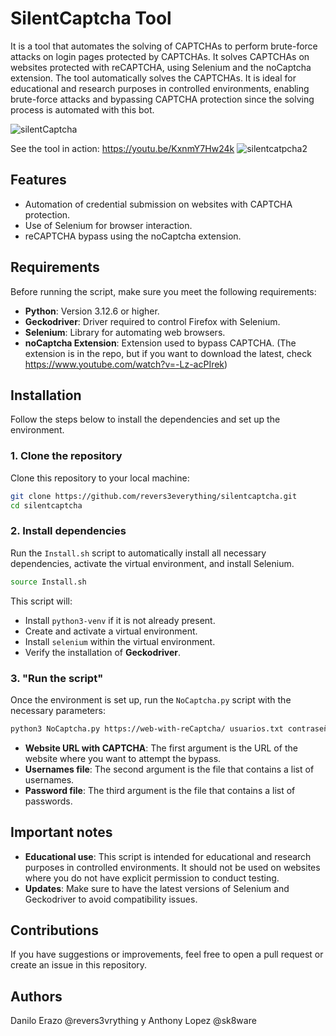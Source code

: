 # SilentCaptcha Tool

It is a tool that automates the solving of CAPTCHAs to perform brute-force attacks on login pages protected by CAPTCHAs. It solves CAPTCHAs on websites protected with reCAPTCHA, using Selenium and the noCaptcha extension. The tool automatically solves the CAPTCHAs. It is ideal for educational and research purposes in controlled environments, enabling brute-force attacks and bypassing CAPTCHA protection since the solving process is automated with this bot.

![silentCaptcha](https://github.com/user-attachments/assets/79502eb7-6e91-4279-a351-220646bcfec4)

See the tool in action: https://youtu.be/KxnmY7Hw24k
![silentcatpcha2](https://github.com/user-attachments/assets/7be15c7a-5d93-47b7-957a-62d827b5c763)


## Features

- Automation of credential submission on websites with CAPTCHA protection.
- Use of Selenium for browser interaction.
- reCAPTCHA bypass using the noCaptcha extension.

## Requirements

Before running the script, make sure you meet the following requirements:

- **Python**: Version 3.12.6 or higher.
- **Geckodriver**: Driver required to control Firefox with Selenium.
- **Selenium**: Library for automating web browsers.
- **noCaptcha Extension**: Extension used to bypass CAPTCHA. (The extension is in the repo, but if you want to download the latest, check https://www.youtube.com/watch?v=-Lz-acPIrek)

## Installation

Follow the steps below to install the dependencies and set up the environment.

### 1. Clone the repository

Clone this repository to your local machine:

```bash
git clone https://github.com/revers3everything/silentcaptcha.git
cd silentcaptcha
```

### 2. Install dependencies

Run the `Install.sh` script to automatically install all necessary dependencies, activate the virtual environment, and install Selenium.

```bash
source Install.sh
```
This script will:
- Install `python3-venv` if it is not already present.
- Create and activate a virtual environment.
- Install `selenium` within the virtual environment.
- Verify the installation of **Geckodriver**.

### 3. "Run the script"

Once the environment is set up, run the `NoCaptcha.py` script with the necessary parameters:

```bash
python3 NoCaptcha.py https://web-with-reCaptcha/ usuarios.txt contraseñas.txt
```

- **Website URL with CAPTCHA**: The first argument is the URL of the website where you want to attempt the bypass.
- **Usernames file**: The second argument is the file that contains a list of usernames.
- **Password file**: The third argument is the file that contains a list of passwords.

## Important notes

- **Educational use**: This script is intended for educational and research purposes in controlled environments. It should not be used on websites where you do not have explicit permission to conduct testing.
- **Updates**: Make sure to have the latest versions of Selenium and Geckodriver to avoid compatibility issues.

## Contributions

If you have suggestions or improvements, feel free to open a pull request or create an issue in this repository.

## Authors

Danilo Erazo @revers3vrything y Anthony Lopez @sk8ware
